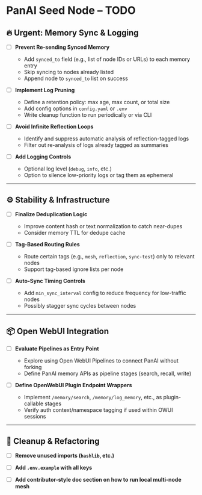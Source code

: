 # PanAI Seed Node – TODO

## 🔥 Urgent: Memory Sync & Logging

- [ ] **Prevent Re-sending Synced Memory**
  - Add `synced_to` field (e.g., list of node IDs or URLs) to each memory entry
  - Skip syncing to nodes already listed
  - Append node to `synced_to` list on success

- [ ] **Implement Log Pruning**
  - Define a retention policy: max age, max count, or total size
  - Add config options in `config.yaml` or `.env`
  - Write cleanup function to run periodically or via CLI

- [ ] **Avoid Infinite Reflection Loops**
  - Identify and suppress automatic analysis of reflection-tagged logs
  - Filter out re-analysis of logs already tagged as summaries

- [ ] **Add Logging Controls**
  - Optional log level (`debug`, `info`, etc.)
  - Option to silence low-priority logs or tag them as ephemeral

---

## ⚙️ Stability & Infrastructure

- [ ] **Finalize Deduplication Logic**
  - Improve content hash or text normalization to catch near-dupes
  - Consider memory TTL for dedupe cache

- [ ] **Tag-Based Routing Rules**
  - Route certain tags (e.g., `mesh`, `reflection`, `sync-test`) only to relevant nodes
  - Support tag-based ignore lists per node

- [ ] **Auto-Sync Timing Controls**
  - Add `min_sync_interval` config to reduce frequency for low-traffic nodes
  - Possibly stagger sync cycles between nodes

---

## 📦 Open WebUI Integration

- [ ] **Evaluate Pipelines as Entry Point**
  - Explore using Open WebUI Pipelines to connect PanAI without forking
  - Define PanAI memory APIs as pipeline stages (search, recall, write)

- [ ] **Define OpenWebUI Plugin Endpoint Wrappers**
  - Implement `/memory/search`, `/memory/log_memory`, etc., as plugin-callable stages
  - Verify auth context/namespace tagging if used within OWUI sessions

---

## 📎 Cleanup & Refactoring

- [ ] **Remove unused imports (`hashlib`, etc.)**
- [ ] **Add `.env.example` with all keys**
- [ ] **Add contributor-style doc section on how to run local multi-node mesh**

